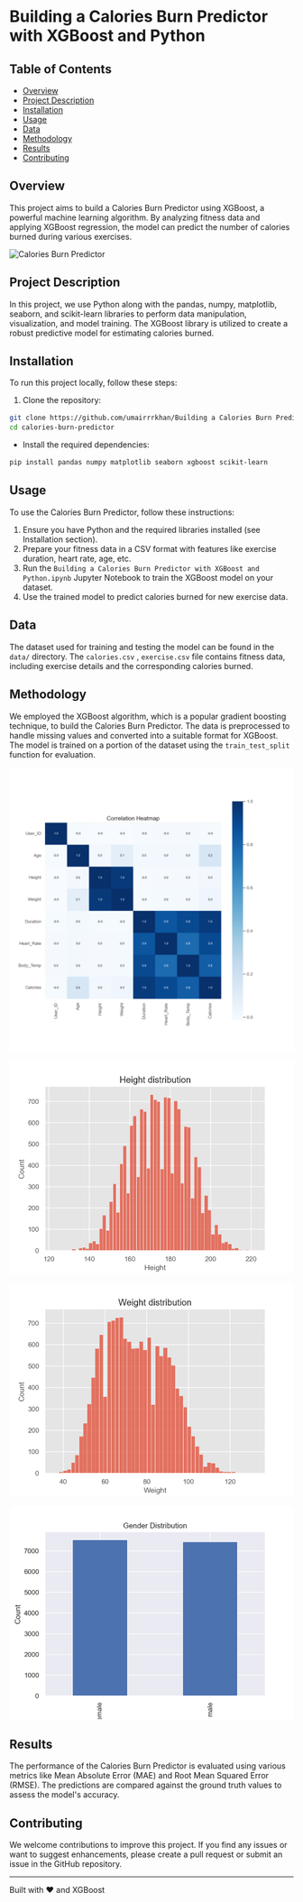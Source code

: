 # Building a Calories Burn Predictor with XGBoost and Python

## Table of Contents
- [Overview](#overview)
- [Project Description](#project-description)
- [Installation](#installation)
- [Usage](#usage)
- [Data](#data)
- [Methodology](#methodology)
- [Results](#results)
- [Contributing](#contributing)

## Overview
This project aims to build a Calories Burn Predictor using XGBoost, a powerful machine learning algorithm. By analyzing fitness data and applying XGBoost regression, the model can predict the number of calories burned during various exercises.

![Calories Burn Predictor](images/calories_burn_predictor.jpg)

## Project Description
In this project, we use Python along with the pandas, numpy, matplotlib, seaborn, and scikit-learn libraries to perform data manipulation, visualization, and model training. The XGBoost library is utilized to create a robust predictive model for estimating calories burned.

## Installation
To run this project locally, follow these steps:

1. Clone the repository:

```bash
git clone https://github.com/umairrrkhan/Building a Calories Burn Predictor with XGBoost and Python.git
cd calories-burn-predictor
```
- Install the required dependencies:
```bash
pip install pandas numpy matplotlib seaborn xgboost scikit-learn
```
## Usage
To use the Calories Burn Predictor, follow these instructions:

1. Ensure you have Python and the required libraries installed (see Installation section).
2. Prepare your fitness data in a CSV format with features like exercise duration, heart rate, age, etc.
3. Run the `Building a Calories Burn Predictor with XGBoost and Python.ipynb` Jupyter Notebook to train the XGBoost model on your dataset.
4. Use the trained model to predict calories burned for new exercise data.

## Data
The dataset used for training and testing the model can be found in the `data/` directory. The `calories.csv`   ,     `exercise.csv` file contains fitness data, including exercise details and the corresponding calories burned.


## Methodology
We employed the XGBoost algorithm, which is a popular gradient boosting technique, to build the Calories Burn Predictor. The data is preprocessed to handle missing values and converted into a suitable format for XGBoost. The model is trained on a portion of the dataset using the `train_test_split` function for evaluation.

![Model Training](Correlation_heatmap.png)

![Model Training](height_distribution.png)

![Model Training](weight_distribution.png)

![Model Training](gender_distribution.png)

## Results
The performance of the Calories Burn Predictor is evaluated using various metrics like Mean Absolute Error (MAE) and Root Mean Squared Error (RMSE). The predictions are compared against the ground truth values to assess the model's accuracy.

## Contributing
We welcome contributions to improve this project. If you find any issues or want to suggest enhancements, please create a pull request or submit an issue in the GitHub repository.


---
Built with ❤️ and XGBoost


 
